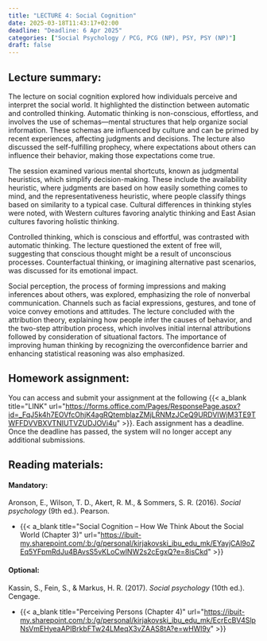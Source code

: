 ```yaml
---
title: "LECTURE 4: Social Cognition"
date: 2025-03-18T11:43:17+02:00
deadline: "Deadline: 6 Apr 2025"
categories: ["Social Psychology / PCG, PCG (NP), PSY, PSY (NP)"]
draft: false
---
```


## Lecture summary:

The lecture on social cognition explored how individuals perceive and interpret the social world. It highlighted the distinction between automatic and controlled thinking. Automatic thinking is non-conscious, effortless, and involves the use of schemas—mental structures that help organize social information. These schemas are influenced by culture and can be primed by recent experiences, affecting judgments and decisions. The lecture also discussed the self-fulfilling prophecy, where expectations about others can influence their behavior, making those expectations come true.

The session examined various mental shortcuts, known as judgmental heuristics, which simplify decision-making. These include the availability heuristic, where judgments are based on how easily something comes to mind, and the representativeness heuristic, where people classify things based on similarity to a typical case. Cultural differences in thinking styles were noted, with Western cultures favoring analytic thinking and East Asian cultures favoring holistic thinking.

Controlled thinking, which is conscious and effortful, was contrasted with automatic thinking. The lecture questioned the extent of free will, suggesting that conscious thought might be a result of unconscious processes. Counterfactual thinking, or imagining alternative past scenarios, was discussed for its emotional impact.

Social perception, the process of forming impressions and making inferences about others, was explored, emphasizing the role of nonverbal communication. Channels such as facial expressions, gestures, and tone of voice convey emotions and attitudes. The lecture concluded with the attribution theory, explaining how people infer the causes of behavior, and the two-step attribution process, which involves initial internal attributions followed by consideration of situational factors. The importance of improving human thinking by recognizing the overconfidence barrier and enhancing statistical reasoning was also emphasized.

## Homework assignment:

You can access and submit your assignment at the following {{< a_blank title="LINK" url="https://forms.office.com/Pages/ResponsePage.aspx?id=_FqJ5k4h7EOVfcOhjK4agRQtemblazZMjLRNMzJCeQ9URDVIWjM3TE9TWFFDVVBXVTNIUTVZUDJOVi4u" >}}. Each assignment has a deadline. Once the deadline has passed, the system will no longer accept any additional submissions.

## Reading materials:

#### Mandatory:

Aronson, E., Wilson, T. D., Akert, R. M., & Sommers, S. R. (2016). *Social psychology* (9th ed.). Pearson.

* {{< a_blank title="Social Cognition – How We Think About the Social World (Chapter 3)" url="https://ibuit-my.sharepoint.com/:b:/g/personal/kirjakovski_ibu_edu_mk/EYayjCAl9oZEq5YFpmRdJu4BAvsS5vKLoCwlNW2s2cEgxQ?e=8isCkd" >}}

#### Optional:

Kassin, S., Fein, S., & Markus, H. R. (2017). *Social psychology* (10th ed.). Cengage.

*  {{< a_blank title="Perceiving Persons (Chapter 4)" url="https://ibuit-my.sharepoint.com/:b:/g/personal/kirjakovski_ibu_edu_mk/EcrEcBV4SlpNsVmEHyeaAPIBrkbFTw24LMeqX3vZAAS8tA?e=wHWl9y" >}}
